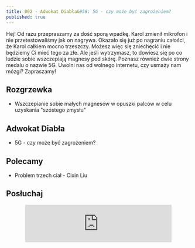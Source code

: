 ```yaml
---
title: 002 - Adwokat Diabła&#58; 5G - czy może być zagrożeniem?
published: true
---
```


Hej! Od razu przepraszamy za dość sporą wpadkę. Karol zmienił mikrofon i nie przetestowaliśmy jak on nagrywa. Okazało się już po nagraniu całości, że Karol całkiem mocno trzeszczy. Możesz więc się zniechęcić i nie będziemy Ci mieć tego za złe. Ale jeśli wytrzymasz, to dowiesz się po co ludzie sobie wszczepiają magnesy pod skórę. Poznasz również dwie strony medalu o nazwie 5G. Uwolni nas od wolnego internetu, czy usmaży nam mózgi? Zapraszamy!

<!--end_excerpt-->

## [](#header-2)Rozgrzewka

*   Wszczepianie sobie małych magnesów w opuszki palców w celu uzyskania "szóstego zmysłu"


## [](#header-2)Adwokat Diabła

*   5G - czy może być zagrożeniem?

## [](#header-2)Polecamy 

*   Problem trzech ciał - Cixin Liu

## [](#header-2)Posłuchaj

<p align="center">
<iframe src="https://anchor.fm/damian-melniczuk/embed/episodes/Adwokat-Diaba-5G---czy-moe-by-zagroeniem-eauh4b" height="102px" width="400px" frameborder="0" scrolling="no"></iframe>
</p>
